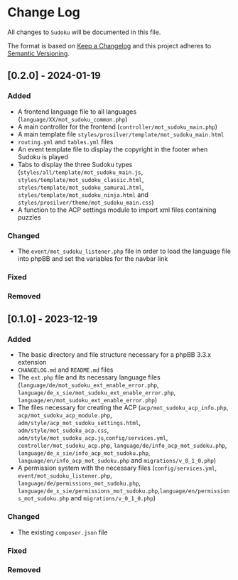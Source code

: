# Change Log
All changes to `Sudoku` will be documented in this file.

The format is based on [Keep a Changelog](http://keepachangelog.com/)
and this project adheres to [Semantic Versioning](http://semver.org/).

## [0.2.0] - 2024-01-19

### Added
-	A frontend language file to all languages (`language/XX/mot_sudoku_common.php`)
-	A main controller for the frontend (`controller/mot_sudoku_main.php`)
-	A main template file `styles/prosilver/template/mot_sudoku_main.html`
-	`routing.yml` and `tables.yml` files
-	An event template file to display the copyright in the footer when Sudoku is played
-	Tabs to display the three Sudoku types (`styles/all/template/mot_sudoku_main.js`, `styles/template/mot_sudoku_classic.html`, `styles/template/mot_sudoku_samurai.html`,
	`styles/template/mot_sudoku_ninja.html` and `styles/prosilver/theme/mot_sudoku_main.css`)
-	A function to the ACP settings module to import xml files containing puzzles

### Changed
-	The `event/mot_sudoku_listener.php` file in order to load the language file into phpBB and set the variables for the navbar link

### Fixed

### Removed
  
  
## [0.1.0] - 2023-12-19

### Added
-	The basic directory and file structure necessary for a phpBB 3.3.x extension
-	`CHANGELOG.md` and `README.md` files
-	The `ext.php` file and its necessary language files (`language/de/mot_sudoku_ext_enable_error.php`, `language/de_x_sie/mot_sudoku_ext_enable_error.php`,
	`language/en/mot_sudoku_ext_enable_error.php`)
-	The files necessary for creating the ACP (`acp/mot_sudoku_acp_info.php`, `acp/mot_sudoku_acp_module.php`, `adm/style/acp_mot_sudoku_settings.html`, `adm/style/mot_sudoku_acp.css`,
	`adm/style/mot_sudoku_acp.js`,`config/services.yml`, `controller/mot_sudoku_acp.php`, `language/de/info_acp_mot_sudoku.php`, `language/de_x_sie/info_acp_mot_sudoku.php`,
	`language/en/info_acp_mot_sudoku.php` and `migrations/v_0_1_0.php`)
-	A permission system with the necessary files (`config/services.yml`, `event/mot_sudoku_listener.php`, `language/de/permissions_mot_sudoku.php`,
	`language/de_x_sie/permissions_mot_sudoku.php`,`language/en/permissions_mot_sudoku.php` and `migrations/v_0_1_0.php`)

### Changed
-	The existing `composer.json` file

### Fixed

### Removed


